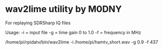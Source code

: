 # wav2lime utility by M0DNY

For replaying SDRSharp IQ files

Usage: -i = input file
       -g = lime gain 0 to 1.0
       -f = frequency in MHz

/home/pi/rpidatv/bin/wav2lime -i /home/pi/hamtv_short.wav -g 0.9 -f 437